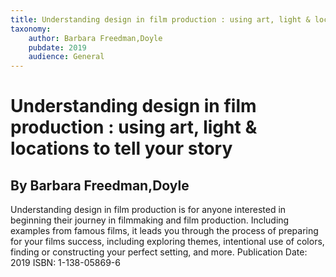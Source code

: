 ```yaml
---
title: Understanding design in film production : using art, light & locations to tell your story
taxonomy:
	author: Barbara Freedman,Doyle
	pubdate: 2019
	audience: General
---
```

# Understanding design in film production : using art, light & locations to tell your story
## By Barbara Freedman,Doyle

Understanding design in film production is for anyone interested in beginning their journey in filmmaking and film production.  Including examples from famous films, it leads you through the process of preparing for your films success, including exploring themes, intentional use of colors, finding or constructing your perfect setting, and more. 
Publication Date: 2019
ISBN: 1-138-05869-6
